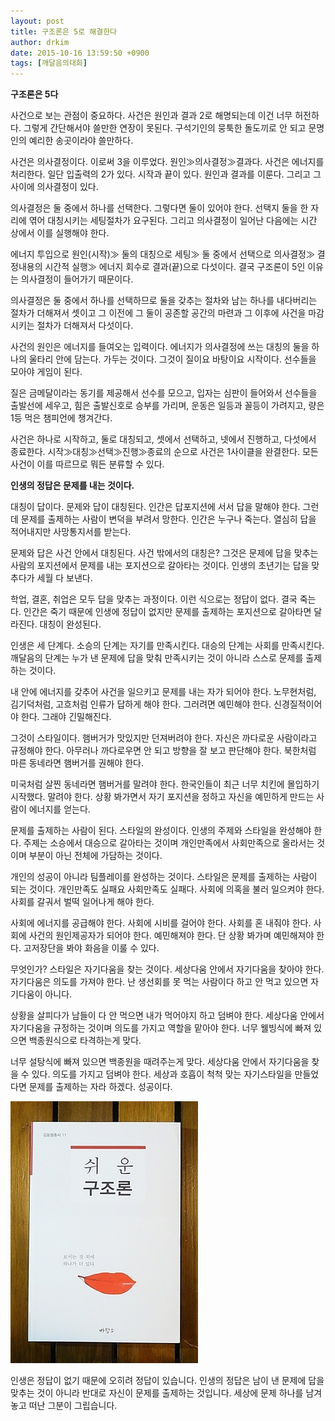 ```yaml
---
layout: post
title: 구조론은 5로 해결한다
author: drkim
date: 2015-10-16 13:59:50 +0900
tags: [깨달음의대화]
---
```

**구조론은 5다**

  


사건으로 보는 관점이 중요하다. 사건은 원인과 결과 2로 해명되는데 이건 너무 허전하다. 그렇게 간단해서야 쓸만한 연장이 못된다. 구석기인의 뭉툭한 돌도끼로 안 되고 문명인의 예리한 송곳이라야 쓸만하다. 

  


사건은 의사결정이다. 이로써 3을 이루었다. 원인≫의사결정≫결과다. 사건은 에너지를 처리한다. 일단 입출력의 2가 있다. 시작과 끝이 있다. 원인과 결과를 이룬다. 그리고 그 사이에 의사결정이 있다. 

  


의사결정은 둘 중에서 하나를 선택한다. 그렇다면 둘이 있어야 한다. 선택지 둘을 한 자리에 엮어 대칭시키는 세팅절차가 요구된다. 그리고 의사결정이 일어난 다음에는 시간 상에서 이를 실행해야 한다. 

  


에너지 투입으로 원인(시작)≫ 둘의 대칭으로 세팅≫ 둘 중에서 선택으로 의사결정≫ 결정내용의 시간적 실행≫ 에너지 회수로 결과(끝)으로 다섯이다. 결국 구조론이 5인 이유는 의사결정이 들어가기 때문이다. 

  


의사결정은 둘 중에서 하나를 선택하므로 둘을 갖추는 절차와 남는 하나를 내다버리는 절차가 더해져서 셋이고 그 이전에 그 둘이 공존할 공간의 마련과 그 이후에 사건을 마감시키는 절차가 더해져서 다섯이다. 

  


사건의 원인은 에너지를 들여오는 입력이다. 에너지가 의사결정에 쓰는 대칭의 둘을 하나의 울타리 안에 담는다. 가두는 것이다. 그것이 질이요 바탕이요 시작이다. 선수들을 모아야 게임이 된다. 

  


질은 금메달이라는 동기를 제공해서 선수를 모으고, 입자는 심판이 들어와서 선수들을 출발선에 세우고, 힘은 출발신호로 승부를 가리며, 운동은 일등과 꼴등이 가려지고, 량은 1등 먹은 챔피언에 챙겨간다. 

  


사건은 하나로 시작하고, 둘로 대칭되고, 셋에서 선택하고, 넷에서 진행하고, 다섯에서 종료한다. 시작≫대칭≫선택≫진행≫종료의 순으로 사건은 1사이클을 완결한다. 모든 사건이 이를 따르므로 뭐든 분류할 수 있다. 

  


  


  


  


**인생의 정답은 문제를 내는 것이다.**

  


대칭이 답이다. 문제와 답이 대칭된다. 인간은 답포지션에 서서 답을 말해야 한다. 그런데 문제를 출제하는 사람이 변덕을 부려서 망한다. 인간은 누구나 죽는다. 열심히 답을 적어내지만 사망통지서를 받는다. 

  


문제와 답은 사건 안에서 대칭된다. 사건 밖에서의 대칭은? 그것은 문제에 답을 맞추는 사람의 포지션에서 문제를 내는 포지션으로 갈아타는 것이다. 인생의 초년기는 답을 맞추다가 세월 다 보낸다. 

  


학업, 결혼, 취업은 모두 답을 맞추는 과정이다. 이런 식으로는 정답이 없다. 결국 죽는다. 인간은 죽기 때문에 인생에 정답이 없지만 문제를 출제하는 포지션으로 갈아타면 달라진다. 대칭이 완성된다. 

  


인생은 세 단계다. 소승의 단계는 자기를 만족시킨다. 대승의 단계는 사회를 만족시킨다. 깨달음의 단계는 누가 낸 문제에 답을 맞춰 만족시키는 것이 아니라 스스로 문제를 출제하는 것이다. 

  


내 안에 에너지를 갖추어 사건을 일으키고 문제를 내는 자가 되어야 한다. 노무현처럼, 김기덕처럼, 고흐처럼 인류가 답하게 해야 한다. 그러려면 예민해야 한다. 신경질적이어야 한다. 그래야 긴밀해진다. 

  


그것이 스타일이다. 햄버거가 맛있지만 던져버려야 한다. 자신은 까다로운 사람이라고 규정해야 한다. 아무러나 까다로우면 안 되고 방향을 잘 보고 판단해야 한다. 북한처럼 마른 동네라면 햄버거를 권해야 한다. 

  


미국처럼 살찐 동네라면 햄버거를 말려야 한다. 한국인들이 최근 너무 치킨에 몰입하기 시작했다. 말려야 한다. 상황 봐가면서 자기 포지션을 정하고 자신을 예민하게 만드는 사람이 에너지를 얻는다. 

  


문제를 출제하는 사람이 된다. 스타일의 완성이다. 인생의 주제와 스타일을 완성해야 한다. 주제는 소승에서 대승으로 갈아타는 것이며 개인만족에서 사회만족으로 올라서는 것이며 부분이 아닌 전체에 가담하는 것이다. 

  


개인의 성공이 아니라 팀플레이를 완성하는 것이다. 스타일은 문제를 출제하는 사람이 되는 것이다. 개인만족도 실패요 사회만족도 실패다. 사회에 의혹을 불러 일으켜야 한다. 사회를 갈궈서 벌떡 일어나게 해야 한다.

  


사회에 에너지를 공급해야 한다. 사회에 시비를 걸어야 한다. 사회를 혼 내줘야 한다. 사회에 사건의 원인제공자가 되어야 한다. 예민해져야 한다. 단 상황 봐가며 예민해져야 한다. 고저장단을 봐야 화음을 이룰 수 있다. 

  


무엇인가? 스타일은 자기다움을 찾는 것이다. 세상다움 안에서 자기다움을 찾아야 한다. 자기다움은 의도를 가져야 한다. 난 생선회를 못 먹는 사람이다 하고 안 먹고 있으면 자기다움이 아니다. 

  


상황을 살피다가 남들이 다 안 먹으면 내가 먹어야지 하고 덤벼야 한다. 세상다움 안에서 자기다움을 규정하는 것이며 의도를 가지고 역할을 맡아야 한다. 너무 웰빙식에 빠져 있으면 백종원식으로 타격하는게 맞다. 

  


너무 설탕식에 빠져 있으면 백종원을 때려주는게 맞다. 세상다움 안에서 자기다움을 찾을 수 있다. 의도를 가지고 덤벼야 한다. 세상과 호흡이 척척 맞는 자기스타일을 만들었다면 문제를 출제하는 자라 하겠다. 성공이다. 

  



 
 ![](/files/attach/images/198/215/630/DSC01488.JPG) 

  


인생은 정답이 없기 때문에 오히려 정답이 있습니다. 인생의 정답은 남이 낸 문제에 답을 맞추는 것이 아니라 반대로 자신이 문제를 출제하는 것입니다. 세상에 문제 하나를 남겨놓고 떠난 그분이 그립습니다.